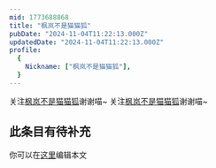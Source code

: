 ```yaml
---
mid: 1773688868
title: "枫岚不是猫猫狐"
pubDate: "2024-11-04T11:22:13.000Z"
updatedDate: "2024-11-04T11:22:13.000Z"
profile:
  {
    Nickname: ["枫岚不是猫猫狐"],
  }
---
```


关注[枫岚不是猫猫狐](https://space.bilibili.com/1773688868)谢谢喵~ 关注[枫岚不是猫猫狐](https://space.bilibili.com/1773688868)谢谢喵~

## 此条目有待补充
你可以在[这里](https://github.com/Yuhanawa/VTuber.ICU/edit/master/src/content/v/枫岚不是猫猫狐/index.md)编辑本文

